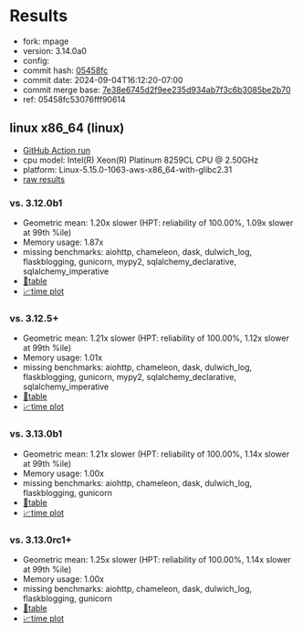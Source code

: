 # Results

- fork: mpage
- version: 3.14.0a0
- config: 
- commit hash: [05458fc](https://github.com/mpage/cpython/commit/05458fc)
- commit date: 2024-09-04T16:12:20-07:00
- commit merge base: [7e38e6745d2f9ee235d934ab7f3c6b3085be2b70](https://github.com/mpage/cpython/commit/7e38e6745d2f9ee235d934ab7f3c6b3085be2b70)
- ref: 05458fc53076fff90614

## linux x86_64 (linux)

- [GitHub Action run](https://github.com/facebookexperimental/free-threading-benchmarking/actions/runs/10713060122)
- cpu model: Intel(R) Xeon(R) Platinum 8259CL CPU @ 2.50GHz
- platform: Linux-5.15.0-1063-aws-x86_64-with-glibc2.31
- [raw results](bm-20240904-linux-x86_64-mpage-05458fc53076fff90614-3.14.0a0-05458fc.json)

### vs. 3.12.0b1

- Geometric mean: 1.20x slower (HPT: reliability of 100.00%, 1.09x slower at 99th %ile)
- Memory usage: 1.87x
- missing benchmarks: aiohttp, chameleon, dask, dulwich_log, flaskblogging, gunicorn, mypy2, sqlalchemy_declarative, sqlalchemy_imperative
- [📄table](bm-20240904-linux-x86_64-mpage-05458fc53076fff90614-3.14.0a0-05458fc-vs-3.12.0b1.md)
- [📈time plot](bm-20240904-linux-x86_64-mpage-05458fc53076fff90614-3.14.0a0-05458fc-vs-3.12.0b1.svg)

### vs. 3.12.5+

- Geometric mean: 1.21x slower (HPT: reliability of 100.00%, 1.12x slower at 99th %ile)
- Memory usage: 1.01x
- missing benchmarks: aiohttp, chameleon, dask, dulwich_log, flaskblogging, gunicorn, mypy2, sqlalchemy_declarative, sqlalchemy_imperative
- [📄table](bm-20240904-linux-x86_64-mpage-05458fc53076fff90614-3.14.0a0-05458fc-vs-3.12.5%2B.md)
- [📈time plot](bm-20240904-linux-x86_64-mpage-05458fc53076fff90614-3.14.0a0-05458fc-vs-3.12.5%2B.svg)

### vs. 3.13.0b1

- Geometric mean: 1.21x slower (HPT: reliability of 100.00%, 1.14x slower at 99th %ile)
- Memory usage: 1.00x
- missing benchmarks: aiohttp, chameleon, dask, dulwich_log, flaskblogging, gunicorn
- [📄table](bm-20240904-linux-x86_64-mpage-05458fc53076fff90614-3.14.0a0-05458fc-vs-3.13.0b1.md)
- [📈time plot](bm-20240904-linux-x86_64-mpage-05458fc53076fff90614-3.14.0a0-05458fc-vs-3.13.0b1.svg)

### vs. 3.13.0rc1+

- Geometric mean: 1.25x slower (HPT: reliability of 100.00%, 1.14x slower at 99th %ile)
- Memory usage: 1.00x
- missing benchmarks: aiohttp, chameleon, dask, dulwich_log, flaskblogging, gunicorn
- [📄table](bm-20240904-linux-x86_64-mpage-05458fc53076fff90614-3.14.0a0-05458fc-vs-3.13.0rc1%2B.md)
- [📈time plot](bm-20240904-linux-x86_64-mpage-05458fc53076fff90614-3.14.0a0-05458fc-vs-3.13.0rc1%2B.svg)

